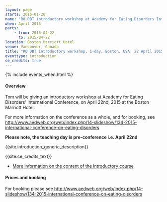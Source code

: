 ```yaml
---
layout: page
starts: 2015-01-26
name: "RO DBT introductory workshop at Academy for Eating Disorders International Conference"
when: April 2015
parts:
    - from: 2015-04-22
      to: 2015-04-22
location: Boston Marriott Hotel
venue: Vancouver, Canada
title: "RO DBT introductory workshop, 1-day, Boston, USA, 22 April 2015"
eventtype: introduction
ce_credits: true
---
```



{% include events_when.html %}


#### Overview

Tom will be giving an introductory workshop at Academy for Eating Disorders' International Conference, on April 22nd, 2015
at the Boston Marriott Hotel.

For more information on the conference as a whole, and for booking, see http://www.aedweb.org/web/index.php/14-slideshow/134-2015-international-conference-on-eating-disorders

**Please note, the teaching day is pre-conference i.e. April 22nd**



{{site.introduction_generic_description}}



{{site.ce_credits_text}}



- [More information on the content of the introductory course](/training/introduction.html)


#### Prices and booking

For booking please see http://www.aedweb.org/web/index.php/14-slideshow/134-2015-international-conference-on-eating-disorders
